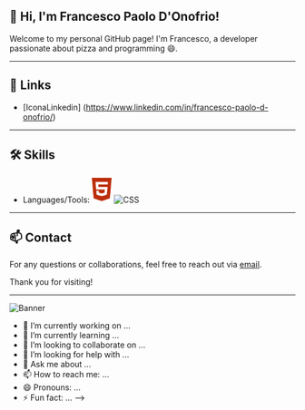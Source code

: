## 👋 Hi, I'm Francesco Paolo D'Onofrio!

Welcome to my personal GitHub page! I'm Francesco, a developer passionate about pizza and programming 😄.

---

## 🔗 Links

- [IconaLinkedin] (https://www.linkedin.com/in/francesco-paolo-d-onofrio/)

---

## 🛠️ Skills

- Languages/Tools: <img src="/images/html5.svg" alt="HTML" style="width: 35px; height: auto;"> <img src="/images/css3-alt.svg.svg" alt="CSS" style="width: 35px; height: auto;">


---

## 📫 Contact

For any questions or collaborations, feel free to reach out via [email](geom.francescopaolo@gmail.com).

Thank you for visiting!

---

![Banner](https://via.placeholder.com/800x200.png?text=Welcome+to+my+GitHub)

- 🔭 I’m currently working on ...
- 🌱 I’m currently learning ...
- 👯 I’m looking to collaborate on ...
- 🤔 I’m looking for help with ...
- 💬 Ask me about ...
- 📫 How to reach me: ...
- 😄 Pronouns: ...
- ⚡ Fun fact: ...
-->
